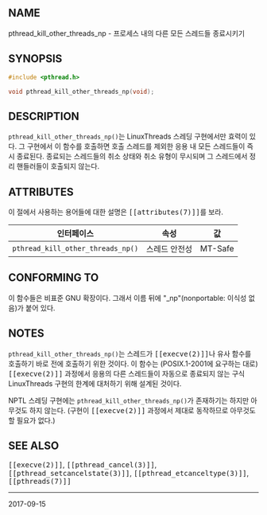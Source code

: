 ## NAME

pthread_kill_other_threads_np - 프로세스 내의 다른 모든 스레드들 종료시키기

## SYNOPSIS

```c
#include <pthread.h>

void pthread_kill_other_threads_np(void);
```

## DESCRIPTION

`pthread_kill_other_threads_np()`는 LinuxThreads 스레딩 구현에서만 효력이 있다. 그 구현에서 이 함수를 호출하면 호출 스레드를 제외한 응용 내 모든 스레드들이 즉시 종료된다. 종료되는 스레드들의 취소 상태와 취소 유형이 무시되며 그 스레드에서 정리 핸들러들이 호출되지 않는다.

## ATTRIBUTES

이 절에서 사용하는 용어들에 대한 설명은 <tt>[[attributes(7)]]</tt>를 보라.

| 인터페이스 | 속성 | 값 |
| --- | --- | --- |
| `pthread_kill_other_threads_np()` | 스레드 안전성 | MT-Safe |

## CONFORMING TO

이 함수들은 비표준 GNU 확장이다. 그래서 이름 뒤에 "_np"(nonportable: 이식성 없음)가 붙어 있다.

## NOTES

`pthread_kill_other_threads_np()`는 스레드가 <tt>[[execve(2)]]</tt>나 유사 함수를 호출하기 바로 전에 호출하기 위한 것이다. 이 함수는 (POSIX.1-2001에 요구하는 대로) <tt>[[execve(2)]]</tt> 과정에서 응용의 다른 스레드들이 자동으로 종료되지 않는 구식 LinuxThreads 구현의 한계에 대처하기 위해 설계된 것이다.

NPTL 스레딩 구현에는 `pthread_kill_other_threads_np()`가 존재하기는 하지만 아무것도 하지 않는다. (구현이 <tt>[[execve(2)]]</tt> 과정에서 제대로 동작하므로 아무것도 할 필요가 없다.)

## SEE ALSO

<tt>[[execve(2)]]</tt>, <tt>[[pthread_cancel(3)]]</tt>, <tt>[[pthread_setcancelstate(3)]]</tt>, <tt>[[pthread_etcanceltype(3)]]</tt>, <tt>[[pthreads(7)]]</tt>

----

2017-09-15
